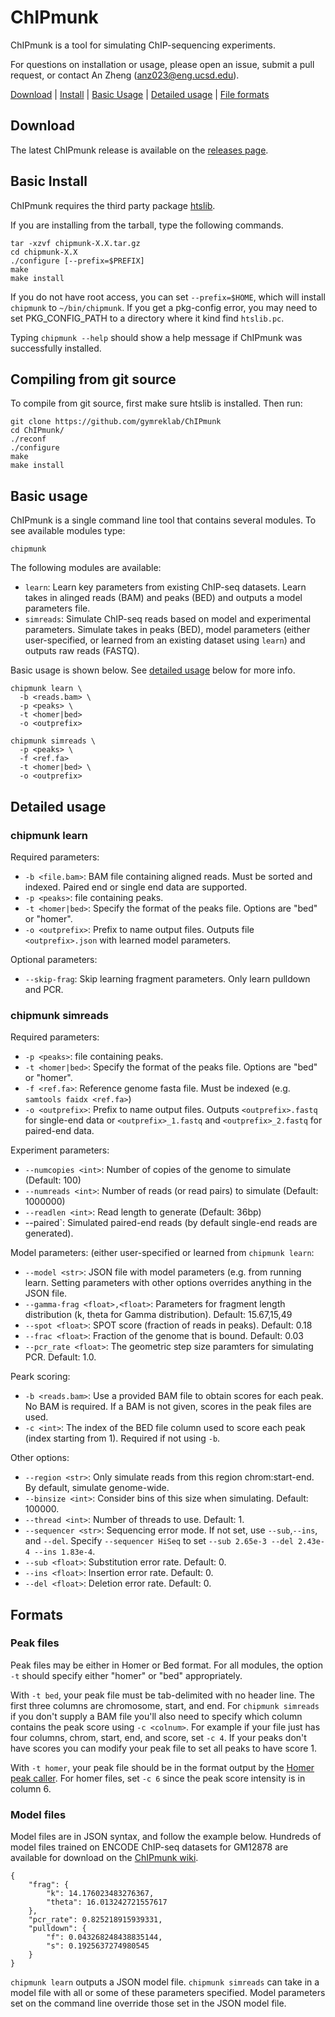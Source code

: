 # ChIPmunk

ChIPmunk is a tool for simulating ChIP-sequencing experiments.

For questions on installation or usage, please open an issue, submit a pull request, or contact An Zheng (anz023@eng.ucsd.edu).

[Download](#download) | [Install](#install) | [Basic Usage](#usage) | [Detailed usage](#detailed) | [File formats](#formats)

<a name="download"></a>
## Download

The latest ChIPmunk release is available on the [releases page](https://github.com/gymreklab/ChIPmunk/releases).

<a name="install"></a>
## Basic Install

ChIPmunk requires the third party package [htslib](http://www.htslib.org/).

If you are installing from the tarball, type the following commands.

```
tar -xzvf chipmunk-X.X.tar.gz
cd chipmunk-X.X
./configure [--prefix=$PREFIX]
make
make install
``` 

If you do not have root access, you can set `--prefix=$HOME`, which will install `chipmunk` to `~/bin/chipmunk`.
If you get a pkg-config error, you may need to set PKG_CONFIG_PATH to a directory where it kind find `htslib.pc`.

Typing `chipmunk --help` should show a help message if ChIPmunk was successfully installed.

## Compiling from git source

To compile from git source, first make sure htslib is installed. Then run:
```
git clone https://github.com/gymreklab/ChIPmunk
cd ChIPmunk/
./reconf
./configure
make
make install
```

<a name="usage"></a>
## Basic usage

ChIPmunk is a single command line tool that contains several modules. To see available modules type:

```
chipmunk
```

The following modules are available:

* `learn`: Learn key parameters from existing ChIP-seq datasets. Learn takes in alinged reads (BAM) and peaks (BED) and outputs a model parameters file.
* `simreads`: Simulate ChIP-seq reads based on model and experimental parameters. Simulate takes in peaks (BED), model parameters (either user-specified, or learned from an existing dataset using `learn`) and outputs raw reads (FASTQ).

Basic usage is shown below. See [detailed usage](#detailed) below for more info.

```
chipmunk learn \
  -b <reads.bam> \
  -p <peaks> \
  -t <homer|bed>
  -o <outprefix>
```

```
chipmunk simreads \
  -p <peaks> \
  -f <ref.fa>
  -t <homer|bed> \
  -o <outprefix>
```

<a name="detailed"></a>
## Detailed usage

### chipmunk learn

Required parameters:
* `-b <file.bam>`: BAM file containing aligned reads. Must be sorted and indexed. Paired end or single end data are supported.
* `-p <peaks>`: file containing peaks. 
* `-t <homer|bed>`: Specify the format of the peaks file. Options are "bed" or "homer".
* `-o <outprefix>`: Prefix to name output files. Outputs file `<outprefix>.json` with learned model parameters.

Optional parameters:
* `--skip-frag`: Skip learning fragment parameters. Only learn pulldown and PCR.

### chipmunk simreads

Required parameters:
* `-p <peaks>`: file containing peaks. 
* `-t <homer|bed>`: Specify the format of the peaks file. Options are "bed" or "homer".
* `-f <ref.fa>`: Reference genome fasta file. Must be indexed (e.g. `samtools faidx <ref.fa>`)
* `-o <outprefix>`: Prefix to name output files. Outputs `<outprefix>.fastq` for single-end data or `<outprefix>_1.fastq` and `<outprefix>_2.fastq` for paired-end data.

Experiment parameters:
* `--numcopies <int>`: Number of copies of the genome to simulate (Default: 100)
* `--numreads <int>`: Number of reads (or read pairs) to simulate (Default: 1000000)
* `--readlen <int>`: Read length to generate (Default: 36bp)
* --paired`: Simulated paired-end reads (by default single-end reads are generated).

Model parameters: (either user-specified or learned from `chipmunk learn`:
* `--model <str>`: JSON file with model parameters (e.g. from running learn. Setting parameters with other options overrides anything in the JSON file.
* `--gamma-frag <float>,<float>`: Parameters for fragment length distribution (k, theta for Gamma distribution). Default: 15.67,15,49
* `--spot <float>`: SPOT score (fraction of reads in peaks). Default: 0.18
* `--frac <float>`: Fraction of the genome that is bound. Default: 0.03
* `--pcr_rate <float>`: The geometric step size paramters for simulating PCR. Default: 1.0.

Peark scoring:
* `-b <reads.bam>`: Use a provided BAM file to obtain scores for each peak. No BAM is required. If a BAM is not given, scores in the peak files are used.
* `-c <int>`: The index of the BED file column used to score each peak (index starting from 1). Required if not using `-b`.

Other options:
* `--region <str>`: Only simulate reads from this region chrom:start-end. By default, simulate genome-wide.
* `--binsize <int>`: Consider bins of this size when simulating. Default: 100000.
* `--thread <int>`: Number of threads to use. Default: 1.
* `--sequencer <str>`: Sequencing error mode. If not set, use `--sub`,`--ins`, and `--del`. Specify `--sequencer HiSeq` to set `--sub 2.65e-3 --del 2.43e-4 --ins 1.83e-4`.
* `--sub <float>`: Substitution error rate. Default: 0.
* `--ins <float>`: Insertion error rate. Default: 0.
* `--del <float>`: Deletion error rate. Default: 0.

<a name="formats"></a>
## Formats

### Peak files

Peak files may be either in Homer or Bed format. For all modules, the option `-t` should specify either "homer" or "bed" appropriately.

With `-t bed`, your peak file must be tab-delimited with no header line. The first three columns are chromosome, start, and end. For `chipmunk simreads` if you don't supply a BAM file you'll also need to specify which column contains the peak score using `-c <colnum>`. For example if your file just has four columns, chrom, start, end, and score, set `-c 4`. If your peaks don't have scores you can modify your peak file to set all peaks to have score 1.

With `-t homer`, your peak file should be in the format output by the [Homer peak caller](http://homer.ucsd.edu/homer/ngs/peaks.html). For homer files, set `-c 6` since the peak score intensity is in column 6.

### Model files

Model files are in JSON syntax, and follow the example below. Hundreds of model files trained on ENCODE ChIP-seq datasets for GM12878 are available for download on the [ChIPmunk wiki](https://github.com/gymreklab/ChIPmunk/wiki/ChIPmunk-model-files-for-GM12878-ENCODE-Datasets).

```
{
    "frag": {
        "k": 14.176023483276367,
        "theta": 16.013242721557617
    },
    "pcr_rate": 0.825218915939331,
    "pulldown": {
        "f": 0.043268248438835144,
        "s": 0.1925637274980545
    }
}
```

`chipmunk learn` outputs a JSON model file. `chipmunk simreads` can take in a model file with all or some of these parameters specified. Model parameters set on the command line override those set in the JSON model file.
